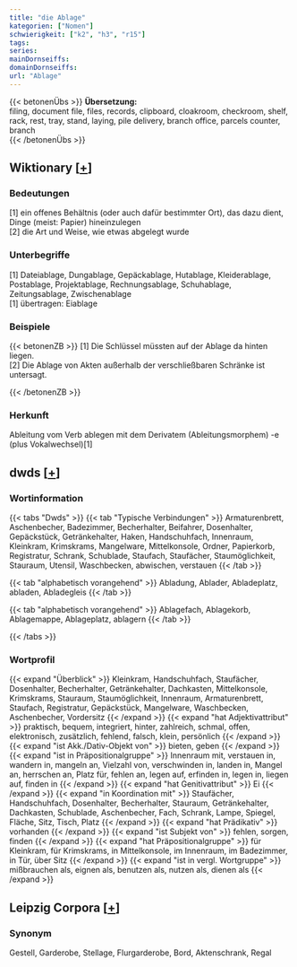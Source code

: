 ```yaml
---
title: "die Ablage"
kategorien: ["Nomen"]
schwierigkeit: ["k2", "h3", "r15"]
tags:
series:
mainDornseiffs:
domainDornseiffs:
url: "Ablage"
---
```


{{< betonenÜbs >}}
**Übersetzung:**  
filing, document file, files, records, clipboard, cloakroom, checkroom, shelf, rack, rest, tray, stand, laying, pile delivery, branch office, parcels counter, branch  
{{< /betonenÜbs >}}

## Wiktionary [[+](https://de.wiktionary.org/wiki/Ablage)]

### Bedeutungen
[1] ein offenes Behältnis (oder auch dafür bestimmter Ort), das dazu dient, Dinge (meist: Papier) hineinzulegen  
[2] die Art und Weise, wie etwas abgelegt wurde  

### Unterbegriffe
[1] Dateiablage, Dungablage, Gepäckablage, Hutablage, Kleiderablage, Postablage, Projektablage, Rechnungsablage, Schuhablage, Zeitungsablage, Zwischenablage  
[1] übertragen: Eiablage  

### Beispiele
{{< betonenZB >}}
[1] Die Schlüssel müssten auf der Ablage da hinten liegen.  
[2] Die Ablage von Akten außerhalb der verschließbaren Schränke ist untersagt.  

{{< /betonenZB >}}
### Herkunft
Ableitung vom Verb ablegen mit dem Derivatem (Ableitungsmorphem) -e (plus Vokalwechsel)[1]  



## dwds [[+](https://www.dwds.de/wb/Ablage)]

### Wortinformation
{{< tabs "Dwds" >}}
{{< tab "Typische Verbindungen" >}}
Armaturenbrett, Aschenbecher, Badezimmer, Becherhalter, Beifahrer, Dosenhalter, Gepäckstück, Getränkehalter, Haken, Handschuhfach, Innenraum, Kleinkram, Krimskrams, Mangelware, Mittelkonsole, Ordner, Papierkorb, Registratur, Schrank, Schublade, Staufach, Staufächer, Staumöglichkeit, Stauraum, Utensil, Waschbecken, abwischen, verstauen
{{< /tab >}}

{{< tab "alphabetisch vorangehend" >}}
Abladung, Ablader, Abladeplatz, abladen, Abladegleis
{{< /tab >}}

{{< tab "alphabetisch vorangehend" >}}
Ablagefach, Ablagekorb, Ablagemappe, Ablageplatz, ablagern
{{< /tab >}}

{{< /tabs >}}

### Wortprofil
{{< expand "Überblick" >}} Kleinkram, Handschuhfach, Staufächer, Dosenhalter, Becherhalter, Getränkehalter, Dachkasten, Mittelkonsole, Krimskrams, Stauraum, Staumöglichkeit, Innenraum, Armaturenbrett, Staufach, Registratur, Gepäckstück, Mangelware, Waschbecken, Aschenbecher, Vordersitz {{< /expand >}}
{{< expand "hat Adjektivattribut" >}} praktisch, bequem, integriert, hinter, zahlreich, schmal, offen, elektronisch, zusätzlich, fehlend, falsch, klein, persönlich {{< /expand >}}
{{< expand "ist Akk./Dativ-Objekt von" >}} bieten, geben {{< /expand >}}
{{< expand "ist in Präpositionalgruppe" >}} Innenraum mit, verstauen in, wandern in, mangeln an, Vielzahl von, verschwinden in, landen in, Mangel an, herrschen an, Platz für, fehlen an, legen auf, erfinden in, legen in, liegen auf, finden in {{< /expand >}}
{{< expand "hat Genitivattribut" >}} Ei {{< /expand >}}
{{< expand "in Koordination mit" >}} Staufächer, Handschuhfach, Dosenhalter, Becherhalter, Stauraum, Getränkehalter, Dachkasten, Schublade, Aschenbecher, Fach, Schrank, Lampe, Spiegel, Fläche, Sitz, Tisch, Platz {{< /expand >}}
{{< expand "hat Prädikativ" >}} vorhanden {{< /expand >}}
{{< expand "ist Subjekt von" >}} fehlen, sorgen, finden {{< /expand >}}
{{< expand "hat Präpositionalgruppe" >}} für Kleinkram, für Krimskrams, in Mittelkonsole, im Innenraum, im Badezimmer, in Tür, über Sitz {{< /expand >}}
{{< expand "ist in vergl. Wortgruppe" >}} mißbrauchen als, eignen als, benutzen als, nutzen als, dienen als {{< /expand >}}

## Leipzig Corpora [[+](https://corpora.uni-leipzig.de/en/res?word=Ablage&corpusId=deu_newscrawl-public_2018)]


### Synonym
Gestell, Garderobe, Stellage, Flurgarderobe, Bord, Aktenschrank, Regal

